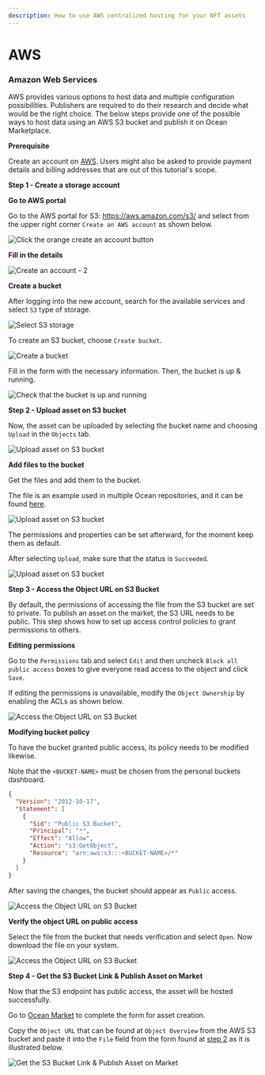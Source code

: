 ```yaml
---
description: How to use AWS centralized hosting for your NFT assets
---
```


# AWS

### Amazon Web Services

AWS provides various options to host data and multiple configuration possibilities. Publishers are required to do their research and decide what would be the right choice. The below steps provide one of the possible ways to host data using an AWS S3 bucket and publish it on Ocean Marketplace.

**Prerequisite**

Create an account on [AWS](https://aws.amazon.com/s3/). Users might also be asked to provide payment details and billing addresses that are out of this tutorial's scope.

**Step 1 - Create a storage account**

**Go to AWS portal**

Go to the AWS portal for S3: https://aws.amazon.com/s3/ and select from the upper right corner `Create an AWS account` as shown below.

![Click the orange create an account button](../../.gitbook/assets/aws-1.png)

**Fill in the details**

![Create an account - 2](../../.gitbook/assets/aws-2.png)

**Create a bucket**

After logging into the new account, search for the available services and select `S3` type of storage.

![Select S3 storage](../../.gitbook/assets/aws-3.png)

To create an S3 bucket, choose `Create bucket`.

![Create a bucket](../../.gitbook/assets/aws-4.png)

Fill in the form with the necessary information. Then, the bucket is up & running.

![Check that the bucket is up and running](../../.gitbook/assets/aws-5.png)

**Step 2 - Upload asset on S3 bucket**

Now, the asset can be uploaded by selecting the bucket name and choosing `Upload` in the `Objects` tab.

![Upload asset on S3 bucket](../../.gitbook/assets/aws-6.png)

**Add files to the bucket**

Get the files and add them to the bucket.

The file is an example used in multiple Ocean repositories, and it can be found [here](https://raw.githubusercontent.com/oceanprotocol/c2d-examples/main/branin\_and\_gpr/branin.arff).

![Upload asset on S3 bucket](../../.gitbook/assets/aws-7.png)

The permissions and properties can be set afterward, for the moment keep them as default.

After selecting `Upload`, make sure that the status is `Succeeded`.

![Upload asset on S3 bucket](../../.gitbook/assets/aws-8.png)

**Step 3 - Access the Object URL on S3 Bucket**

By default, the permissions of accessing the file from the S3 bucket are set to private. To publish an asset on the market, the S3 URL needs to be public. This step shows how to set up access control policies to grant permissions to others.

**Editing permissions**

Go to the `Permissions` tab and select `Edit` and then uncheck `Block all public access` boxes to give everyone read access to the object and click `Save`.

If editing the permissions is unavailable, modify the `Object Ownership` by enabling the ACLs as shown below.

![Access the Object URL on S3 Bucket](../../.gitbook/assets/aws-9.png)

**Modifying bucket policy**

To have the bucket granted public access, its policy needs to be modified likewise.

Note that the `<BUCKET-NAME>` must be chosen from the personal buckets dashboard.

```json
{
  "Version": "2012-10-17",
  "Statement": [
    {
      "Sid": "Public S3 Bucket",
      "Principal": "*",
      "Effect": "Allow",
      "Action": "s3:GetObject",
      "Resource": "arn:aws:s3:::<BUCKET-NAME>/*"
    }
  ]
}
```

After saving the changes, the bucket should appear as `Public` access.

![Access the Object URL on S3 Bucket](../../.gitbook/assets/aws-10.png)

**Verify the object URL on public access**

Select the file from the bucket that needs verification and select `Open`. Now download the file on your system.

![Access the Object URL on S3 Bucket](../../.gitbook/assets/aws-11.png)

**Step 4 - Get the S3 Bucket Link & Publish Asset on Market**

Now that the S3 endpoint has public access, the asset will be hosted successfully.

Go to [Ocean Market](https://market.oceanprotocol.com/publish/1) to complete the form for asset creation.

Copy the `Object URL` that can be found at `Object Overview` from the AWS S3 bucket and paste it into the `File` field from the form found at [step 2](https://market.oceanprotocol.com/publish/2) as it is illustrated below.

![Get the S3 Bucket Link & Publish Asset on Market](../../.gitbook/assets/aws-12.png)

####
